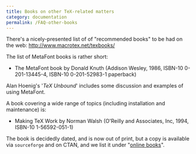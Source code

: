 ```yaml
---
title: Books on other TeX-related matters
category: documentation
permalink: /FAQ-other-books
---
```


There's a nicely-presented list of of "recommended books" to be had
on the web: <http://www.macrotex.net/texbooks/>

The list of MetaFont books is rather short:

- The MetaFont book by Donald Knuth (Addison Wesley, 1986,
  ISBN-10 0-201-13445-4, ISBN-10 0-201-52983-1 paperback)

Alan Hoenig's '_TeX Unbound_' includes some discussion and
examples of using MetaFont.

A book covering a wide range of topics (including installation and
maintenance) is:

- Making TeX Work by Norman Walsh (O'Reilly and Associates,
  Inc, 1994, ISBN-10 1-56592-051-1)

The book is decidedly dated, and is now out of print, but a copy is
available via `sourceforge` and on CTAN, 
and we list it under "[online books](FAQ-ol-books)".

